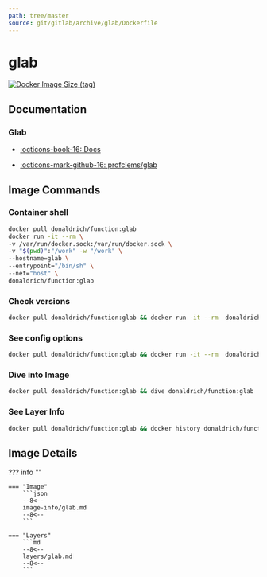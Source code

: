 ```yaml
---
path: tree/master
source: git/gitlab/archive/glab/Dockerfile
---
```


# glab

[![Docker Image Size (tag)](https://img.shields.io/docker/image-size/donaldrich/function/glab?color=blue&label=donaldrich/function:glab&logo=docker&style=flat-square)](https://hub.docker.com/r/donaldrich/function/glab)

## Documentation

### Glab

- [:octicons-book-16: Docs](https://clementsam.tech/glab)

- [:octicons-mark-github-16: profclems/glab](https://github.com/profclems/glab)

## Image Commands

### Container shell

```sh
docker pull donaldrich/function:glab
docker run -it --rm \
-v /var/run/docker.sock:/var/run/docker.sock \
-v "$(pwd)":"/work" -w "/work" \
--hostname=glab \
--entrypoint="/bin/sh" \
--net="host" \
donaldrich/function:glab
```

### Check versions

```sh
docker pull donaldrich/function:glab && docker run -it --rm  donaldrich/function:glab validate
```

### See config options

```sh
docker pull donaldrich/function:glab && docker run -it --rm  donaldrich/function:glab help
```

### Dive into Image

```sh
docker pull donaldrich/function:glab && dive donaldrich/function:glab
```

### See Layer Info

```sh
docker pull donaldrich/function:glab && docker history donaldrich/function:glab
```

## Image Details

??? info ""

    === "Image"
        ```json
        --8<--
        image-info/glab.md
        --8<--
        ```

    === "Layers"
        ```md
        --8<--
        layers/glab.md
        --8<--
        ```
